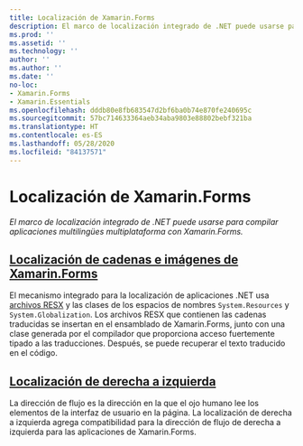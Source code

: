 ```yaml
---
title: Localización de Xamarin.Forms
description: El marco de localización integrado de .NET puede usarse para compilar aplicaciones multilingües multiplataforma con Xamarin.Forms. Se pueden localizar texto e imágenes y las aplicaciones pueden admitir una dirección de flujo de derecha a izquierda.
ms.prod: ''
ms.assetid: ''
ms.technology: ''
author: ''
ms.author: ''
ms.date: ''
no-loc:
- Xamarin.Forms
- Xamarin.Essentials
ms.openlocfilehash: dddb80e8fb683547d2bf6ba0b74e870fe240695c
ms.sourcegitcommit: 57bc714633364aeb34aba9803e88802bebf321ba
ms.translationtype: HT
ms.contentlocale: es-ES
ms.lasthandoff: 05/28/2020
ms.locfileid: "84137571"
---
```

# <a name="xamarinforms-localization"></a>Localización de Xamarin.Forms

_El marco de localización integrado de .NET puede usarse para compilar aplicaciones multilingües multiplataforma con Xamarin.Forms._

## <a name="xamarinforms-string-and-image-localizationtextmd"></a>[Localización de cadenas e imágenes de Xamarin.Forms](text.md)

El mecanismo integrado para la localización de aplicaciones .NET usa [archivos RESX](https://docs.microsoft.com/dotnet/framework/resources/creating-resource-files-for-desktop-apps#resources-in-resx-files) y las clases de los espacios de nombres `System.Resources` y `System.Globalization`. Los archivos RESX que contienen las cadenas traducidas se insertan en el ensamblado de Xamarin.Forms, junto con una clase generada por el compilador que proporciona acceso fuertemente tipado a las traducciones. Después, se puede recuperar el texto traducido en el código.

## <a name="right-to-left-localization"></a>[Localización de derecha a izquierda](right-to-left.md)

La dirección de flujo es la dirección en la que el ojo humano lee los elementos de la interfaz de usuario en la página. La localización de derecha a izquierda agrega compatibilidad para la dirección de flujo de derecha a izquierda para las aplicaciones de Xamarin.Forms.
